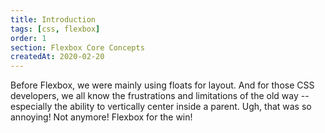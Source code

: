 ```yaml
---
title: Introduction
tags: [css, flexbox]
order: 1
section: Flexbox Core Concepts
createdAt: 2020-02-20
---
```


Before Flexbox, we were mainly using floats for layout. And for those CSS developers, we all know the frustrations and limitations of the old way -- especially the ability to vertically center inside a parent. Ugh, that was so annoying! Not anymore! Flexbox for the win!
